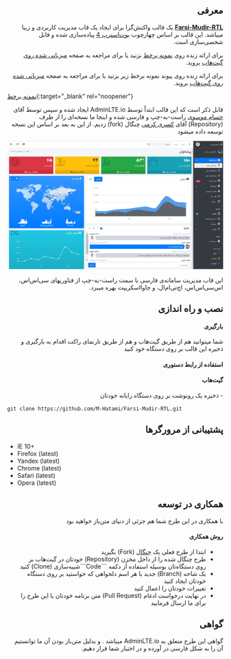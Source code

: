 <h2 dir="rtl">معرفی</h2>
<p dir="rtl"><strong><a href="https://farsi-mudir-rtl.netlify.app/" target="_blank">Farsi-Mudir-RTL</a></strong> یک قالب واکنش‌گرا برای ایجاد یک قاب مدیریت کاربردی و زیبا میباشد. این قالب بر اساس چهارچوب <a href="https://getbootstrap.com" target="_blank">بوت‌استرپ 4</a> پیاده‌سازی شده و قابل شخصی‌سازی است.</p>

<p dir="rtl">برای ارائه زنده روی <a href="https://farsi-mudir-rtl.netlify.app/" target="_blank">نمونه برخط</a> بزنید یا برای مراجعه به صفحه <a href="https://m-hatami.github.io/Farsi-Mudir-RTL/" target="_blank">میزبانی شده روی گیت‌هاب</a> بروید.</p>

<p dir="rtl">برای ارائه زنده روی پیوند نمونه برخط زیر بزنید یا برای مراجعه به صفحه <a href="https://m-hatami.github.io/Farsi-Mudir-RTL/" target="_blank">میزبانی شده روی گیت‌هاب</a> بروید.</p>

[نمونه برخط](https://farsi-mudir-rtl.netlify.app/){:target="_blank" rel="noopener"}


<p dir="rtl">قابل ذکر است که این قالب ابتداً توسط AdminLTE.io ایجاد شده و سپس توسط آقای <a href="https://github.com/Hesammousavi/PersianAdminLTE" target="_blank">حسام موسوی</a> راست-به-چپ و فارسی‌ شده و اینجا ما نسخه‌ای را از ظرف (Repository) آقای <a href="https://github.com/KasraK2K/PersianAdminLTE" target="_blank">کسری کرمی</a> چنگال (fork) زدیم. از این به بعد بر اساس این نسخه توسعه داده میشود</p>

!["AdminPanel"](/rtl-admin-dashboard-panel-farsi-arabic-template.jpg "RTL Admin Panel Farsi Arabic Dashboard")

<p dir="rtl">این قاب مدیریت سامانه‌ی فارسی با سمت راست-به-چپ از فناوریهای سی‌اس‌اس، اس‌سی‌اس‌اس، اچ‌تی‌ام‌ال، و جاوااسکریپت بهره میبرد.</p>

<h2 dir="rtl">نصب و راه اندازی</h2>

<h4 dir="rtl">بارگیری</h4>

<p dir="rtl">شما میتوانید هم از طریق گیت‌هاب و هم از طریق تارنمای راکت اقدام به بارگیری و ذخیره این قالب بر روی دستگاه خود کنید</p>

<h4 dir="rtl">استفاده از رابط دستوری</h4>

<h4 dir="rtl">گیت‌هاب</h4>

<p dir="rtl">- ذخیره یک رونوشت بر روی دستگاه رایانه خودتان</p>

```
git clone https://github.com/M-Hatami/Farsi-Mudir-RTL.git
```

<h2 dir="rtl">پشتیبانی از مرورگرها</h2>
<ul dir="ltr">
  <li dir="ltr">IE 10+</li>
  <li dir="ltr">Firefox (latest)</li>
  <li dir="ltr">Yandex (latest)</li>
  <li dir="ltr">Chrome (latest)</li>
  <li dir="ltr">Safari (latest)</li>
  <li dir="ltr">Opera (latest)</li>
</ul>

<h2 dir="rtl">همکاری در توسعه</h2>
<p dir="rtl">با همکاری در این طرح شما هم جزئی از دنیای متن‌باز خواهید بود</p>

<h4 dir="rtl">روش همکاری</h4>
<ul dir="rtl">
  <li>ابتدا از طرح فعلی یک <a href="https://github.com/M-Hatami/Farsi-Mudir-RTL/fork">چنگال</a> (Fork) بگیرید</li>
  
  <li>طرح چنگال شده را از  داخل مخزن (Repository) خودتان در گیت‌هاب بر روی دستگاه‌تان بوسیله استفاده از دکمه ```Code```شبیه‌سازی (Clone) کنید</li>
  <li>یک شاخه (Branch) جدید با هر اسم دلخواهی که خواستید بر روی دستگاه خودتان ایجاد کنید</li>
  <li>تغییرات خودتان را اعمال کنید</li>
  <li>در نهایت درخواست ادغام (Pull Request) متن برنامه خودتان با این طرح را برای ما ارسال فرمایید</li>
</ul>

<h2 dir="rtl">گواهی</h2>
<p dir="rtl">گواهی این طرح متعلق به AdminLTE.io میباشد . و بدلیل متن‌باز بودن آن ما توانستیم آن را به شکل فارسی در آورده و در اختیار شما قرار دهیم. </p>
